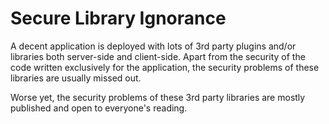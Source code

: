 # Secure Library Ignorance

A decent application is deployed with lots of 3rd party plugins and/or libraries both server-side and client-side. Apart from the security of the code written exclusively for the application, the security problems of these libraries are usually missed out.

Worse yet, the security problems of these 3rd party libraries are mostly published and open to everyone's reading.
